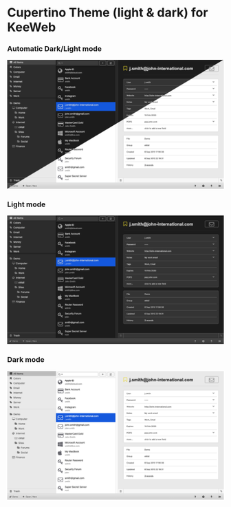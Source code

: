 # Cupertino Theme (light &amp; dark) for KeeWeb

### Automatic Dark/Light mode
![Auto](./img/auto.png)

### Light mode
![Dark](./img/dark.png)

### Dark mode
![Light](./img/light.png)
